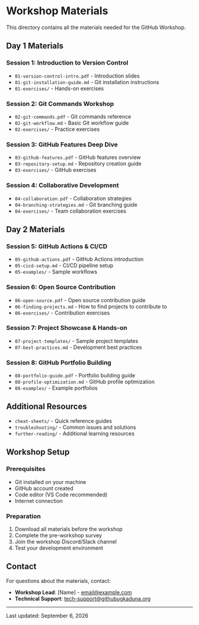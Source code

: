 # Workshop Materials

This directory contains all the materials needed for the GitHub Workshop.

## Day 1 Materials

### Session 1: Introduction to Version Control
- `01-version-control-intro.pdf` - Introduction slides
- `01-git-installation-guide.md` - Git installation instructions
- `01-exercises/` - Hands-on exercises

### Session 2: Git Commands Workshop  
- `02-git-commands.pdf` - Git commands reference
- `02-git-workflow.md` - Basic Git workflow guide
- `02-exercises/` - Practice exercises

### Session 3: GitHub Features Deep Dive
- `03-github-features.pdf` - GitHub features overview
- `03-repository-setup.md` - Repository creation guide
- `03-exercises/` - GitHub exercises

### Session 4: Collaborative Development
- `04-collaboration.pdf` - Collaboration strategies
- `04-branching-strategies.md` - Git branching guide
- `04-exercises/` - Team collaboration exercises

## Day 2 Materials

### Session 5: GitHub Actions & CI/CD
- `05-github-actions.pdf` - GitHub Actions introduction
- `05-cicd-setup.md` - CI/CD pipeline setup
- `05-examples/` - Sample workflows

### Session 6: Open Source Contribution
- `06-open-source.pdf` - Open source contribution guide
- `06-finding-projects.md` - How to find projects to contribute to
- `06-exercises/` - Contribution exercises

### Session 7: Project Showcase & Hands-on
- `07-project-templates/` - Sample project templates
- `07-best-practices.md` - Development best practices

### Session 8: GitHub Portfolio Building
- `08-portfolio-guide.pdf` - Portfolio building guide
- `08-profile-optimization.md` - GitHub profile optimization
- `08-examples/` - Example portfolios

## Additional Resources

- `cheat-sheets/` - Quick reference guides
- `troubleshooting/` - Common issues and solutions
- `further-reading/` - Additional learning resources

## Workshop Setup

### Prerequisites
- Git installed on your machine
- GitHub account created
- Code editor (VS Code recommended)
- Internet connection

### Preparation
1. Download all materials before the workshop
2. Complete the pre-workshop survey
3. Join the workshop Discord/Slack channel
4. Test your development environment

## Contact

For questions about the materials, contact:
- **Workshop Lead**: [Name] - email@example.com
- **Technical Support**: tech-support@githubugkaduna.org

---

Last updated: September 6, 2026
